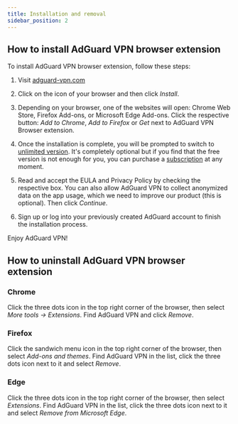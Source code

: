 ```yaml
---
title: Installation and removal
sidebar_position: 2
---
```


## How to install AdGuard VPN browser extension

To install AdGuard VPN browser extension, follow these steps:

1. Visit [adguard-vpn.com](https://adguard-vpn.com/browser-extension/overview.html)

2. Click on the icon of your browser and then click *Install*.

3. Depending on your browser, one of the websites will open: Chrome Web Store, Firefox Add-ons, or Microsoft Edge Add-ons. Click the respective button: *Add to Chrome*, *Add to Firefox* or *Get* next to AdGuard VPN Browser extension.

4. Once the installation is complete, you will be prompted to switch to [unlimited version](https://adguard-vpn.com/thankyou.html). It's completely optional but if you find that the free version is not enough for you, you can purchase a [subscription](/general/subscription.md) at any moment.

4. Read and accept the EULA and Privacy Policy by checking the respective box. You can also allow AdGuard VPN to collect anonymized data on the app usage, which we need to improve our product (this is optional). Then click *Continue*.

5. Sign up or log into your previously created AdGuard account to finish the installation process.

Enjoy AdGuard VPN!

## How to uninstall AdGuard VPN browser extension

### Chrome

Click the three dots icon in the top right corner of the browser, then select *More tools → Extensions*. Find AdGuard VPN and click *Remove*.

### Firefox

Click the sandwich menu icon in the top right corner of the browser, then select *Add-ons and themes*. Find AdGuard VPN in the list, click the three dots icon next to it and select *Remove*.

### Edge

Click the three dots icon in the top right corner of the browser, then select *Extensions*. Find AdGuard VPN in the list, click the three dots icon next to it and select *Remove from Microsoft Edge*.